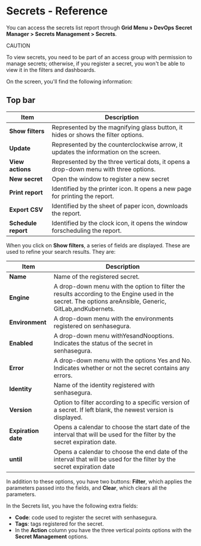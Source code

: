 # Secrets - Reference

You can access the secrets list report through **Grid Menu &gt; DevOps Secret Manager &gt; Secrets Management &gt; Secrets**.

CAUTION

To view secrets, you need to be part of an access group with permission to manage secrets; otherwise, if you register a secret, you won't be able to view it in the filters and dashboards.

On the screen, you'll find the following information:

## Top bar

| Item                      | Description                                                                           |
| ------------------------- | ------------------------------------------------------------------------------------- |
| **Show filters**         | Represented by the magnifying glass button, it hides or shows the filter options.     |
| **Update**               | Represented by the counterclockwise arrow, it updates the information on the screen.  |
| **View actions**         | Represented by the three vertical dots, it opens a drop-down menu with three options. |
| **New secret**           | Open the window to register a new secret                                              |
| **Print report**    | Identified by the printer icon. It opens a new page for printing the report.          |
| **Export CSV**      | Identified by the sheet of paper icon, downloads the report.                          |
| **Schedule report** | Identified by the clock icon, it opens the window forscheduling the report.           |

When you click on **Show filters**, a series of fields are displayed. These are used to refine your search results. They are:

| Item                 | Description                                                                                                                                              |
| -------------------- | -------------------------------------------------------------------------------------------------------------------------------------------------------- |
| **Name**            | Name of the registered secret.                                                                                                                           |
| **Engine**          | A drop-down menu with the option to filter the results according to the Engine used in the secret. The options areAnsible, Generic, GitLab,andKubernets. |
| **Environment**     | A drop-down menu with the environments registered on senhasegura.                                                                                        |
| **Enabled**         | A drop-down menu withYesandNooptions. Indicates the status of the secret in senhasegura.                                                                 |
| **Error**           | A drop-down menu with the options Yes and No. Indicates whether or not the secret contains any errors.                                                   |
| **Identity**        | Name of the identity registered with senhasegura.                                                                                                        |
| **Version**         | Option to filter according to a specific version of a secret. If left blank, the newest version is displayed.                                            |
| **Expiration date** | Opens a calendar to choose the start date of the interval that will be used for the filter by the secret expiration date.                                |
| **until**           | Opens a calendar to choose the end date of the interval that will be used for the filter by the secret expiration date                                   |

In addition to these options, you have two buttons: **Filter**, which applies the parameters passed into the fields, and **Clear**, which clears all the parameters.

In the Secrets list, you have the following extra fields:

* **Code**: code used to register the secret with senhasegura.
* **Tags**: tags registered for the secret.
* In the **Action** column you have the three vertical points options with the **Secret Management** options.
